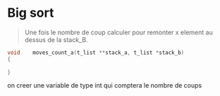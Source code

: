 # Big sort
> Une fois le nombre de coup calculer pour remonter x element au dessus de la stack_B. 
```c
void	moves_count_a(t_list **stack_a, t_list *stack_b)
{
	
}
```
on creer une variable de type int qui comptera le nombre de coups